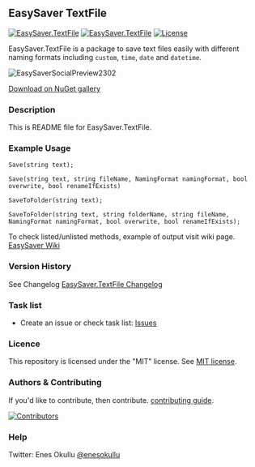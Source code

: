 ## EasySaver TextFile
[![EasySaver.TextFile](https://img.shields.io/nuget/v/EasySaver.TextFile.svg)](https://www.nuget.org/packages/EasySaver.TextFile/) [![EasySaver.TextFile](https://img.shields.io/nuget/dt/EasySaver.TextFile.svg)](https://www.nuget.org/packages/EasySaver.TextFile/) [![License](https://img.shields.io/github/license/meokullu/EasySaver.svg)](https://github.com/meokullu/EasySaver/blob/master/LICENSE)

EasySaver.TextFile is a package to save text files easily with different naming formats including `custom`, `time`, `date` and `datetime`.

![EasySaverSocialPreview2302](https://github.com/meokullu/EasySaver/assets/4971757/ce69acb4-7604-4736-9628-d3697392a55f)

[Download on NuGet gallery](https://www.nuget.org/packages/EasySaver.TextFile/)

### Description

This is README file for EasySaver.TextFile. 

### Example Usage
```
Save(string text);
```
```
Save(string text, string fileName, NamingFormat namingFormat, bool overwrite, bool renameIfExists)
```
```
SaveToFolder(string text);
```
```
SaveToFolder(string text, string folderName, string fileName, NamingFormat namingFormat, bool overwrite, bool renameIfExists);
```

To check listed/unlisted methods, example of output visit wiki page. [EasySaver Wiki](https://github.com/meokullu/EasySaver/wiki)

### Version History
See Changelog [EasySaver.TextFile Changelog](https://github.com/meokullu/EasySaver/blob/master/EasySaver.Text/CHANGELOG.md)

### Task list
* Create an issue or check task list: [Issues](https://github.com/meokullu/EasySaver/issues)

### Licence
This repository is licensed under the "MIT" license. See [MIT license](https://github.com/meokullu/EasySaver/blob/master/LICENSE).

### Authors & Contributing

If you'd like to contribute, then contribute. [contributing guide](https://github.com/meokullu/EasySaver/blob/master/CONTRIBUTING.md).

[![Contributors](https://contrib.rocks/image?repo=meokullu/EasySaver)](https://github.com/meokullu/EasySaver/graphs/contributors)

### Help
Twitter: Enes Okullu [@enesokullu](https://twitter.com/EnesOkullu)